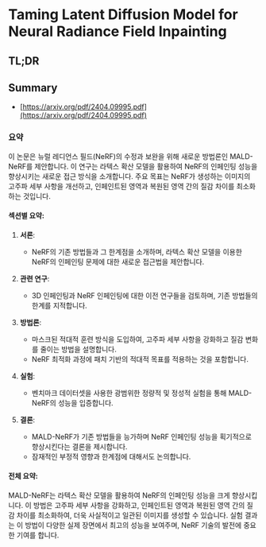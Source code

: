 # Taming Latent Diffusion Model for Neural Radiance Field Inpainting
## TL;DR
## Summary
- [https://arxiv.org/pdf/2404.09995.pdf](https://arxiv.org/pdf/2404.09995.pdf)

### 요약

이 논문은 뉴럴 레디언스 필드(NeRF)의 수정과 보완을 위해 새로운 방법론인 MALD-NeRF를 제안합니다. 이 연구는 라텍스 확산 모델을 활용하여 NeRF의 인페인팅 성능을 향상시키는 새로운 접근 방식을 소개합니다. 주요 목표는 NeRF가 생성하는 이미지의 고주파 세부 사항을 개선하고, 인페인트된 영역과 복원된 영역 간의 질감 차이를 최소화하는 것입니다.

#### 섹션별 요약:

1. **서론**:
   - NeRF의 기존 방법들과 그 한계점을 소개하며, 라텍스 확산 모델을 이용한 NeRF의 인페인팅 문제에 대한 새로운 접근법을 제안합니다.

2. **관련 연구**:
   - 3D 인페인팅과 NeRF 인페인팅에 대한 이전 연구들을 검토하며, 기존 방법들의 한계를 지적합니다.

3. **방법론**:
   - 마스크된 적대적 훈련 방식을 도입하여, 고주파 세부 사항을 강화하고 질감 변화를 줄이는 방법을 설명합니다.
   - NeRF 최적화 과정에 패치 기반의 적대적 목표를 적용하는 것을 포함합니다.

4. **실험**:
   - 벤치마크 데이터셋을 사용한 광범위한 정량적 및 정성적 실험을 통해 MALD-NeRF의 성능을 입증합니다.

5. **결론**:
   - MALD-NeRF가 기존 방법들을 능가하며 NeRF 인페인팅 성능을 획기적으로 향상시킨다는 결론을 제시합니다.
   - 잠재적인 부정적 영향과 한계점에 대해서도 논의합니다.

#### 전체 요약:

MALD-NeRF는 라텍스 확산 모델을 활용하여 NeRF의 인페인팅 성능을 크게 향상시킵니다. 이 방법은 고주파 세부 사항을 강화하고, 인페인트된 영역과 복원된 영역 간의 질감 차이를 최소화하여, 더욱 사실적이고 일관된 이미지를 생성할 수 있습니다. 실험 결과는 이 방법이 다양한 실제 장면에서 최고의 성능을 보여주며, NeRF 기술의 발전에 중요한 기여를 합니다.